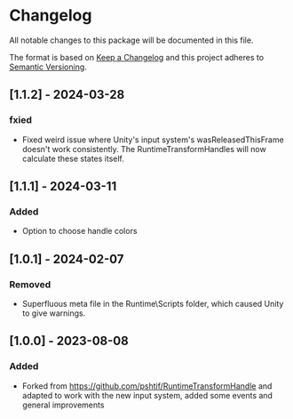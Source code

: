 # Changelog

All notable changes to this package will be documented in this file.

The format is based on [Keep a Changelog](http://keepachangelog.com/en/1.0.0/)
and this project adheres to [Semantic Versioning](http://semver.org/spec/v2.0.0.html).

## [1.1.2] - 2024-03-28

### fxied

- Fixed weird issue where Unity's input system's wasReleasedThisFrame doesn't work consistently. The RuntimeTransformHandles will now calculate these states itself. 


## [1.1.1] - 2024-03-11

### Added

- Option to choose handle colors

## [1.0.1] - 2024-02-07

### Removed

- Superfluous meta file in the Runtime\Scripts folder, which caused Unity to give warnings.

## [1.0.0] - 2023-08-08

### Added

- Forked from https://github.com/pshtif/RuntimeTransformHandle and adapted to work with the new input system, added some events and general improvements